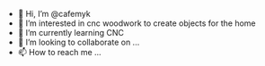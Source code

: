 - 👋 Hi, I’m @cafemyk
- 👀 I’m interested in cnc woodwork to create objects for the home
- 🌱 I’m currently learning CNC
- 💞️ I’m looking to collaborate on ...
- 📫 How to reach me ...

<!---
cafemyk/cafemyk is a ✨ special ✨ repository because its `README.md` (this file) appears on your GitHub profile.
You can click the Preview link to take a look at your changes.
--->
